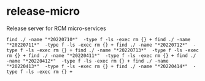 # release-micro
Release server for RCM micro-services

`
find ./ -name "*20220710*"  -type f -ls -exec rm {} +
find ./ -name "*20220711*"  -type f -ls -exec rm {} +
find ./ -name "*20220712*"  -type f -ls -exec rm {} +
find ./ -name "*20220713*"  -type f -ls -exec rm {} +
find ./ -name "*20220411*"  -type f -ls -exec rm {} +
find ./ -name "*20220412*"  -type f -ls -exec rm {} +
find ./ -name "*20220413*"  -type f -ls -exec rm {} +
find ./ -name "*20220414*"  -type f -ls -exec rm {} +
`